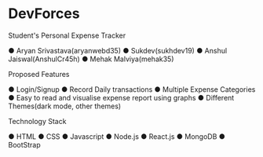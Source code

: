 # DevForces

Student's Personal Expense Tracker

● Aryan Srivastava(aryanwebd35)
● Sukdev(sukhdev19)
● Anshul Jaiswal(AnshulCr45h)
● Mehak Malviya(mehak35)


Proposed Features

●	Login/Signup 
●	Record Daily transactions
●	Multiple Expense Categories
●	Easy to read and visualise expense report using graphs
●	Different Themes(dark mode, other themes) 


Technology Stack

●	HTML
●	CSS
●	Javascript
●	Node.js
●	React.js
●	MongoDB
●	BootStrap


